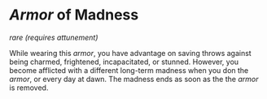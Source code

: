 # *Armor* of Madness
*rare* *(requires attunement)*

While wearing this *armor*, you have advantage on saving throws against being charmed, frightened, incapacitated, or stunned. However, you become afflicted with a different long-term madness when you don the *armor*, or every day at dawn. The madness ends as soon as the the *armor* is removed.

